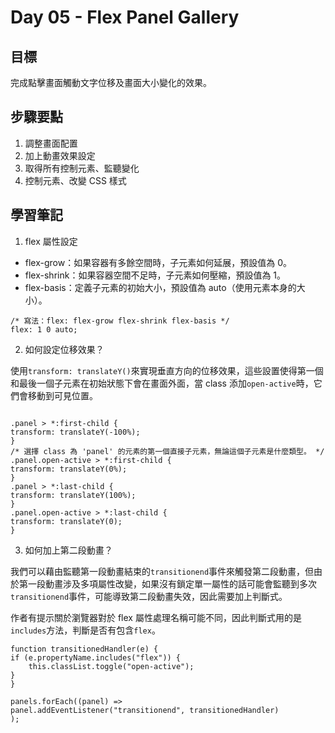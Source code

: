 # Day 05 - Flex Panel Gallery

## 目標

完成點擊畫面觸動文字位移及畫面大小變化的效果。

## 步驟要點

1. 調整畫面配置
2. 加上動畫效果設定
3. 取得所有控制元素、監聽變化
4. 控制元素、改變 CSS 樣式

## 學習筆記

1. flex 屬性設定

- flex-grow：如果容器有多餘空間時，子元素如何延展，預設值為 0。
- flex-shrink：如果容器空間不足時，子元素如何壓縮，預設值為 1。
- flex-basis：定義子元素的初始大小，預設值為 auto（使用元素本身的大小）。

```
/* 寫法：flex: flex-grow flex-shrink flex-basis */
flex: 1 0 auto;
```

2. 如何設定位移效果？

使用`transform: translateY()`來實現垂直方向的位移效果，這些設置使得第一個和最後一個子元素在初始狀態下會在畫面外面，當 class 添加`open-active`時，它們會移動到可見位置。

```

.panel > *:first-child {
transform: translateY(-100%);
}
/* 選擇 class 為 'panel' 的元素的第一個直接子元素，無論這個子元素是什麼類型。 */
.panel.open-active > *:first-child {
transform: translateY(0%);
}
.panel > *:last-child {
transform: translateY(100%);
}
.panel.open-active > *:last-child {
transform: translateY(0);
}
```

3. 如何加上第二段動畫？

我們可以藉由監聽第一段動畫結束的`transitionend`事件來觸發第二段動畫，但由於第一段動畫涉及多項屬性改變，如果沒有鎖定單一屬性的話可能會監聽到多次`transitionend`事件，可能導致第二段動畫失效，因此需要加上判斷式。

作者有提示關於瀏覽器對於 flex 屬性處理名稱可能不同，因此判斷式用的是`includes`方法，判斷是否有包含`flex`。

```
function transitionedHandler(e) {
if (e.propertyName.includes("flex")) {
    this.classList.toggle("open-active");
}
}

panels.forEach((panel) =>
panel.addEventListener("transitionend", transitionedHandler)
);
```
